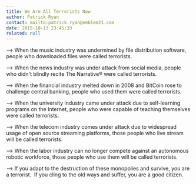 ```yaml
---
title: We Are All Terrorists Now
author: Patrick Ryan
contact: mailto:patrick.ryan@emblem21.com
date: 2015-10-13 23:45:33
related: null
---
```


--> When the music industry was undermined by file distribution software, people who downloaded files were called terrorists.

--> When the news industry was under attack from social media, people who didn't blindly recite The Narrative® were called terrorists.

--> When the financial industry melted down in 2008 and BitCoin rose to challenge central banking, people who used them were called terrorists.

--> When the university industry came under attack due to self-learning programs on the Internet, people who were capable of teaching themselves were called terrorists.

--> When the telecom industry comes under attack due to widespread usage of open source streaming platforms, those people who live stream will be called terrorists.

--> When the labor industry can no longer compete against an autonomous robotic workforce, those people who use them will be called terrorists.

--> If you adapt to the destruction of these monopolies and survive, you are a terrorist.  If you cling to the old ways and suffer, you are a good citizen.